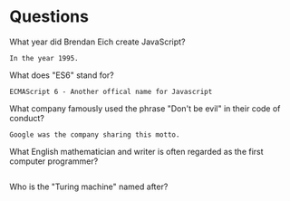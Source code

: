 # Questions

What year did Brendan Eich create JavaScript?

```
In the year 1995.
```

What does "ES6" stand for?

```
ECMAScript 6 - Another offical name for Javascript
```

What company famously used the phrase "Don't be evil" in their code of conduct?

```
Google was the company sharing this motto.
```

What English mathematician and writer is often regarded as the first computer programmer?

```

```

Who is the "Turing machine" named after?

```

```
